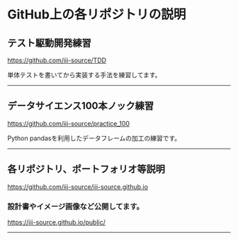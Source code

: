 # GitHub上の各リポジトリの説明
 

## テスト駆動開発練習
https://github.com/iii-source/TDD

単体テストを書いてから実装する手法を練習してます。

---

## データサイエンス100本ノック練習 
https://github.com/iii-source/practice_100

Python pandasを利用したデータフレームの加工の練習です。

---

## 各リポジトリ、ポートフォリオ等説明

https://github.com/iii-source/iii-source.github.io


### 設計書やイメージ画像など公開してます。

https://iii-source.github.io/public/


---



